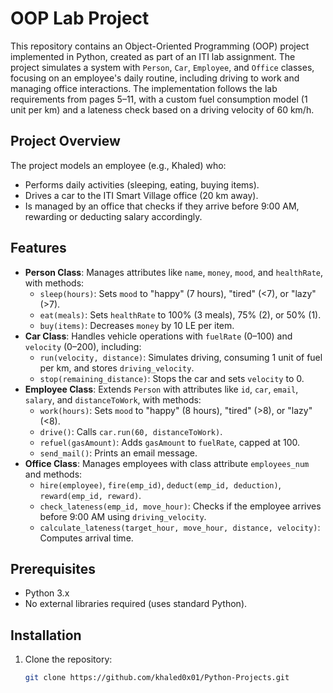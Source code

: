 # OOP Lab Project

This repository contains an Object-Oriented Programming (OOP) project implemented in Python, created as part of an ITI lab assignment. The project simulates a system with `Person`, `Car`, `Employee`, and `Office` classes, focusing on an employee's daily routine, including driving to work and managing office interactions. The implementation follows the lab requirements from pages 5–11, with a custom fuel consumption model (1 unit per km) and a lateness check based on a driving velocity of 60 km/h.

## Project Overview

The project models an employee (e.g., Khaled) who:
- Performs daily activities (sleeping, eating, buying items).
- Drives a car to the ITI Smart Village office (20 km away).
- Is managed by an office that checks if they arrive before 9:00 AM, rewarding or deducting salary accordingly.

## Features

- **Person Class**: Manages attributes like `name`, `money`, `mood`, and `healthRate`, with methods:
  - `sleep(hours)`: Sets `mood` to "happy" (7 hours), "tired" (<7), or "lazy" (>7).
  - `eat(meals)`: Sets `healthRate` to 100% (3 meals), 75% (2), or 50% (1).
  - `buy(items)`: Decreases `money` by 10 LE per item.
- **Car Class**: Handles vehicle operations with `fuelRate` (0–100) and `velocity` (0–200), including:
  - `run(velocity, distance)`: Simulates driving, consuming 1 unit of fuel per km, and stores `driving_velocity`.
  - `stop(remaining_distance)`: Stops the car and sets `velocity` to 0.
- **Employee Class**: Extends `Person` with attributes like `id`, `car`, `email`, `salary`, and `distanceToWork`, with methods:
  - `work(hours)`: Sets `mood` to "happy" (8 hours), "tired" (>8), or "lazy" (<8).
  - `drive()`: Calls `car.run(60, distanceToWork)`.
  - `refuel(gasAmount)`: Adds `gasAmount` to `fuelRate`, capped at 100.
  - `send_mail()`: Prints an email message.
- **Office Class**: Manages employees with class attribute `employees_num` and methods:
  - `hire(employee)`, `fire(emp_id)`, `deduct(emp_id, deduction)`, `reward(emp_id, reward)`.
  - `check_lateness(emp_id, move_hour)`: Checks if the employee arrives before 9:00 AM using `driving_velocity`.
  - `calculate_lateness(target_hour, move_hour, distance, velocity)`: Computes arrival time.

## Prerequisites

- Python 3.x
- No external libraries required (uses standard Python).

## Installation

1. Clone the repository:
   ```bash
   git clone https://github.com/khaled0x01/Python-Projects.git
